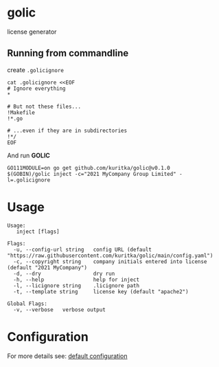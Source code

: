 # golic
license generator

## Running from commandline

create `.golicignore`
```shell
cat .golicignore <<EOF
# Ignore everything
*

# But not these files...
!Makefile
!*.go

# ...even if they are in subdirectories
!*/
EOF
````
And run **GOLIC**
```shell
GO111MODULE=on go get github.com/kuritka/golic@v0.1.0
$(GOBIN)/golic inject -c="2021 MyCompany Group Limited" -l=.golicignore
```


# Usage
```shell
Usage:
   inject [flags]

Flags:
  -u, --config-url string   config URL (default "https://raw.githubusercontent.com/kuritka/golic/main/config.yaml")
  -c, --copyright string    company initials entered into license (default "2021 MyCompany")
  -d, --dry                 dry run
  -h, --help                help for inject
  -l, --licignore string    .licignore path
  -t, --template string     license key (default "apache2")

Global Flags:
  -v, --verbose   verbose output
```

# Configuration
For more details see: [default configuration](https://raw.githubusercontent.com/kuritka/golic/main/config.yaml)
